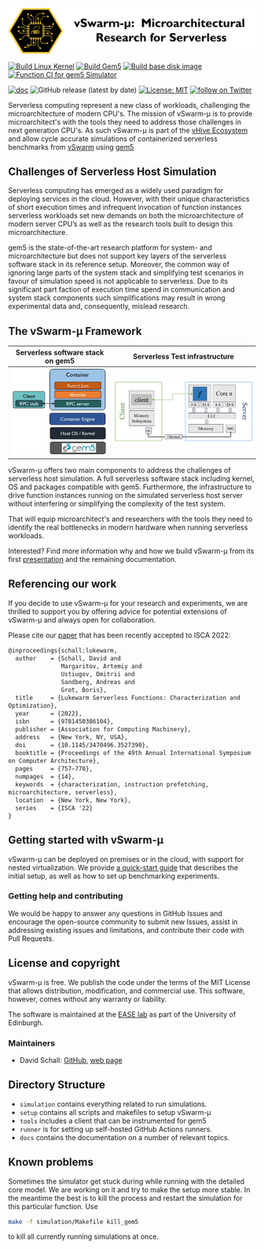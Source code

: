 <!-- # **vSwarm-&mu;:** Microarchitectural Research for Serverless -->
![vSwarm-u Header](docs/figures/vSwarm-u-hdr.png)


[![Build Linux Kernel](https://github.com/vhive-serverless/vSwarm-u/actions/workflows/build_kernel.yml/badge.svg)](https://github.com/vhive-serverless/vSwarm-u/actions/workflows/build_kernel.yml)
[![Build Gem5](https://github.com/vhive-serverless/vSwarm-u/actions/workflows/build_gem5.yml/badge.svg)](https://github.com/vhive-serverless/vSwarm-u/actions/workflows/build_gem5.yml)
[![Build base disk image](https://github.com/vhive-serverless/vSwarm-u/actions/workflows/create_base_disk.yml/badge.svg)](https://github.com/vhive-serverless/vSwarm-u/actions/workflows/create_base_disk.yml)
[![Function CI for gem5 Simulator](https://github.com/vhive-serverless/vSwarm-u/actions/workflows/function_ci.yml/badge.svg)](https://github.com/vhive-serverless/vSwarm-u/actions/workflows/function_ci.yml)

[![doc](https://img.shields.io/badge/doc-latest-green)](https://vhive-serverless.github.io/vSwarm-u/)
![GitHub release (latest by date)](https://img.shields.io/github/v/release/vhive-serverless/vSwarm-u)
[![License: MIT](https://img.shields.io/badge/License-MIT-yellow.svg)](https://opensource.org/licenses/MIT)
<a href="https://twitter.com/intent/follow?screen_name=ease_lab" target="_blank">
<img src="https://img.shields.io/twitter/follow/ease_lab?style=social&logo=twitter" alt="follow on Twitter"></a>

<!-- ![GitHub Workflow Status](https://img.shields.io/github/workflow/status/vhive-serverless/vSwarm-u/function_ci.yml?logo=Build%20kernel) -->

<!-- ![](https://img.shields.io/static/v1?label=&message=documentation&color=green) -->

<!-- ![vSwarm-u Header](docs/figures/vhive_hdr.jpg) -->


Serverless computing represent a new class of workloads, challenging the microarchitecture of modern CPU's. The mission of vSwarm-&mu; is to provide microarchitect's with the tools they need to address those challenges in next generation CPU's. As such vSwarm-&mu; is part of the [vHive Ecosystem](https://vhive-serverless.github.io/) and allow cycle accurate simulations of containerized serverless benchmarks from [vSwarm](https://github.com/vhive-serverless/vSwarm) using [gem5](https://www.gem5.org/)


<!-- <span style="color:green;font-weight:700;font-size:20px">
    markdown color font styles
</span> -->


## Challenges of Serverless Host Simulation

Serverless computing has emerged as a widely used paradigm for deploying services in the cloud. However, with their unique characteristics of short execution times and infrequent invocation of function instances serverless workloads set new demands on both the microarchitecture of modern server CPU’s as well as the research tools built to design this microarchitecture.

gem5 is the state-of-the-art research platform for system- and microarchitecture but does not support key layers of the serverless software stack in its reference setup. Moreover, the common way of ignoring large parts of the system stack and simplifying test scenarios in favour of simulation speed is not applicable to serverless. Due to its significant part faction of execution time spend in communication and system stack components such simplifications may result in wrong experimental data and, consequently, mislead research.


## The vSwarm-&mu; Framework

| Serverless software stack on gem5 | Serverless Test infrastructure |
|---|---|
| <img src="./docs/figures/serverless-stack.jpg" title="Serverless Stack"/> | <img src="./docs/figures/serverless-system.jpg" title="vSwarm-u design"/> |

vSwarm-&mu; offers two main components to address the challenges of serverless host simulation. A full serverless software stack including kernel, OS and packages compatible with gem5. Furthermore, the infrastructure to drive function instances running on the simulated serverless host server without interfering or simplifying the complexity of the test system.

That will equip microarchitect's and researchers with the tools they need to identify the real bottlenecks in modern hardware when running serverless workloads.

Interested? Find more information why and how we build vSwarm-&mu; from its first [presentation](https://vhive-serverless.github.io/vSwarm-u/methodology/) and the remaining documentation.


## Referencing our work

If you decide to use vSwarm-&mu; for your research and experiments, we are thrilled to support you by offering
advice for potential extensions of vSwarm-&mu; and always open for collaboration.

Please cite our [paper](https://ease-lab.github.io/ease_website/pubs/JUKEBOX_ISCA22.pdf) that has been recently accepted to ISCA 2022:


```
@inproceedings{schall:lukewarm,
  author    = {Schall, David and
               Margaritov, Artemiy and
               Ustiugov, Dmitrii and
               Sandberg, Andreas and
               Grot, Boris},
  title     = {Lukewarm Serverless Functions: Characterization and Optimization},
  year      = {2022},
  isbn      = {9781450386104},
  publisher = {Association for Computing Machinery},
  address   = {New York, NY, USA},
  doi       = {10.1145/3470496.3527390},
  booktitle = {Proceedings of the 49th Annual International Symposium on Computer Architecture},
  pages     = {757–770},
  numpages  = {14},
  keywords  = {characterization, instruction prefetching, microarchitecture, serverless},
  location  = {New York, New York},
  series    = {ISCA '22}
}
```


## Getting started with vSwarm-&mu;

vSwarm-&mu; can be deployed on premises or in the cloud, with support for nested virtualization. We provide [a quick-start guide](https://vhive-serverless.github.io/vSwarm-u/quick_start/)
that describes the initial setup, as well as how to set up benchmarking experiments.


### Getting help and contributing

We would be happy to answer any questions in GitHub Issues and encourage the open-source community to submit new Issues, assist in addressing existing issues and limitations, and contribute their code with Pull Requests.


## License and copyright

vSwarm-&mu; is free. We publish the code under the terms of the MIT License that allows distribution, modification, and commercial use.
This software, however, comes without any warranty or liability.

The software is maintained at the [EASE lab](https://easelab.inf.ed.ac.uk/) as part of the University of Edinburgh.


### Maintainers

* David Schall: [GitHub](https://github.com/dhschall), [web page](https://dhschall.github.io/)



## Directory Structure

- `simulation` contains everything related to run simulations.
- `setup` contains all scripts and makefiles to setup vSwarm-&mu;
- `tools` includes a client that can be instrumented for gem5
- `runner` is for setting up self-hosted GitHub Actions runners.
- `docs` contains the documentation on a number of relevant topics.



## Known problems

Sometimes the simulator get stuck during while running with the detailed core model. We are working on it and try to make the setup more stable.
In the meantime the best is to kill the process and restart the simulation for this particular function.
Use
```bash
make -f simulation/Makefile kill_gem5
```
to kill all currently running simulations at once.


